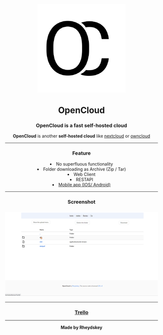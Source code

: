 <div align="center">
        <img src="https://raw.githubusercontent.com/OpenCloud-rs/OpenCloud/dev/asset/OpenCloud.png">
        <h1>OpenCloud</h1>
        <h3><strong>OpenCloud</strong> is a fast self-hosted cloud </h3>
        <p>
            <strong>OpenCloud</strong> is another <strong>self-hosted cloud</strong> like <a href="https://github.com/nextcloud/server">nextcloud</a> or <a href="https://github.com/owncloud/core">owncloud</a>
        </p>
        <hr>
        <h3>Feature</h3>
        <li>
            No superfluous functionality
        </li>
		<li>
           Folder downloading as Archive (Zip / Tar)
        </li>
		<li>
            Web Client
        </li>
		<li>
            RESTAPI 
        </li>
		<li>
            <a href="https://github.com/OpenCloud-rs/OpenCloud-Flutter">Mobile app (IOS/ Android)</a>
        </li>
        <hr>
        <h3>Screenshot<h3/>
        <img src="https://raw.githubusercontent.com/OpenCloud-rs/OpenCloud/restruct/asset/OpenCloud-UI.gif">
        <hr>
        <h3>
            <a href="https://trello.com/b/Qk61NYI3/opencloud">Trello<a>
        </h3>
        <hr>
	<p><strong>Made by Rheydskey<strong></p>
</div>
